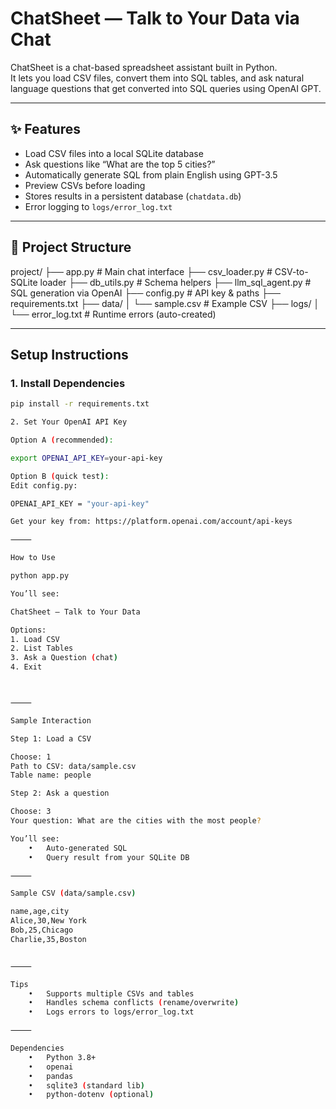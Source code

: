 # ChatSheet — Talk to Your Data via Chat

ChatSheet is a chat-based spreadsheet assistant built in Python.  
It lets you load CSV files, convert them into SQL tables, and ask natural language questions that get converted into SQL queries using OpenAI GPT.

---

## ✨ Features

- Load CSV files into a local SQLite database
- Ask questions like “What are the top 5 cities?”
- Automatically generate SQL from plain English using GPT-3.5
- Preview CSVs before loading
- Stores results in a persistent database (`chatdata.db`)
- Error logging to `logs/error_log.txt`

---

## 📁 Project Structure

project/
├── app.py                  # Main chat interface
├── csv_loader.py           # CSV-to-SQLite loader
├── db_utils.py             # Schema helpers
├── llm_sql_agent.py        # SQL generation via OpenAI
├── config.py               # API key & paths
├── requirements.txt
├── data/
│   └── sample.csv          # Example CSV
├── logs/
│   └── error_log.txt       # Runtime errors (auto-created)

---

## Setup Instructions

### 1. Install Dependencies

```bash
pip install -r requirements.txt

2. Set Your OpenAI API Key

Option A (recommended):

export OPENAI_API_KEY=your-api-key

Option B (quick test):
Edit config.py:

OPENAI_API_KEY = "your-api-key"

Get your key from: https://platform.openai.com/account/api-keys

⸻

How to Use

python app.py

You’ll see:

ChatSheet — Talk to Your Data

Options:
1. Load CSV
2. List Tables
3. Ask a Question (chat)
4. Exit



⸻

Sample Interaction

Step 1: Load a CSV

Choose: 1
Path to CSV: data/sample.csv
Table name: people

Step 2: Ask a question

Choose: 3
Your question: What are the cities with the most people?

You’ll see:
	•	Auto-generated SQL
	•	Query result from your SQLite DB

⸻

Sample CSV (data/sample.csv)

name,age,city
Alice,30,New York
Bob,25,Chicago
Charlie,35,Boston


⸻

Tips
	•	Supports multiple CSVs and tables
	•	Handles schema conflicts (rename/overwrite)
	•	Logs errors to logs/error_log.txt

⸻

Dependencies
	•	Python 3.8+
	•	openai
	•	pandas
	•	sqlite3 (standard lib)
	•	python-dotenv (optional)

